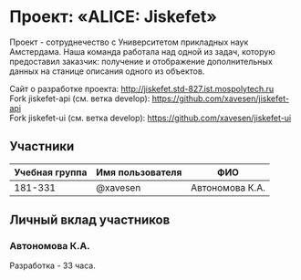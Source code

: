 # Проект: «ALICE: Jiskefet»

Проект - сотруднечество с Университетом прикладных наук Амстердама. Наша команда работала над одной из задач, которую предоставил заказчик: получение и отображение дополнительных данных на станице описания одного из объектов.

Сайт о разработке проекта: http://jiskefet.std-827.ist.mospolytech.ru<br>
Fork jiskefet-api (см. ветка develop): https://github.com/xavesen/jiskefet-api<br>
Fork jiskefet-ui (см. ветка develop): https://github.com/xavesen/jiskefet-ui

## Участники

| Учебная группа | Имя пользователя | ФИО                      |
|----------------|------------------|--------------------------|
| 181-331        | @xavesen         | Автономова К.А.          |

## Личный вклад участников

### Автономова К.А.

Разработка - 33 часа. 

